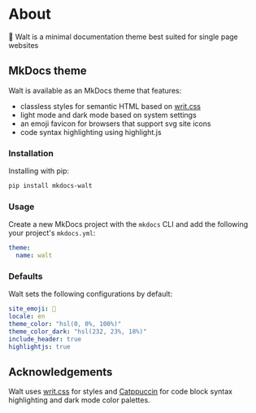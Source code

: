 # About

🍃 Walt is a minimal documentation theme best suited for single page websites

## MkDocs theme

Walt is available as an MkDocs theme that features:

- classless styles for semantic HTML based on [writ.css](https://writ.cmcenroe.me)
- light mode and dark mode based on system settings
- an emoji favicon for browsers that support svg site icons
- code syntax highlighting using highlight.js

### Installation

Installing with pip:

```sh
pip install mkdocs-walt
```

### Usage

Create a new MkDocs project with the `mkdocs` CLI and add the following your
project's `mkdocs.yml`:

```yaml
theme:
  name: walt
```

### Defaults

Walt sets the following configurations by default:

```yaml
site_emoji: 🍃
locale: en
theme_color: "hsl(0, 0%, 100%)"
theme_color_dark: "hsl(232, 23%, 18%)"
include_header: true
highlightjs: true
```

## Acknowledgements

Walt uses [writ.css](https://github.com/programble/writ/tree/master) for styles
and [Catppuccin](https://github.com/catppuccin/catppuccin) for code block syntax
highlighting and dark mode color palettes.
